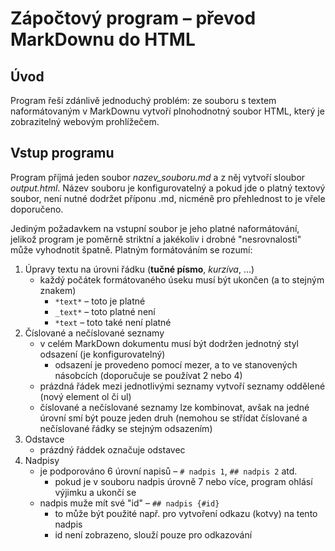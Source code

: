 # Zápočtový program – převod MarkDownu do HTML

## Úvod

Program řeší zdánlivě jednoduchý problém: ze souboru s textem naformátovaným v MarkDownu vytvoří plnohodnotný soubor HTML, který je zobrazitelný webovým prohlížečem. 

## Vstup programu
Program příjmá jeden soubor *nazev_souboru.md* a z něj vytvoří sloubor *output.html*. Název souboru je konfigurovatelný a pokud jde o platný textový soubor, není nutné dodržet příponu .md, nicméně pro přehlednost to je vřele doporučeno.

Jediným požadavkem na vstupní soubor je jeho platné naformátování, jelikož program je poměrně striktní a jakékoliv i drobné "nesrovnalosti" může vyhodnotit špatně. Platným formátováním se rozumí:

1. Úpravy textu na úrovni řádku (**tučné písmo**, *kurzíva*, ...)
    * každý počátek formátovaného úseku musí být ukončen (a to stejným znakem)
        * `*text*` – toto je platné
        * `_text*` – toto platné není
        * `*text` – toto také není platné
2. Číslované a nečíslované seznamy
    * v celém MarkDown dokumentu musí být dodržen jednotný styl odsazení (je konfigurovatelný)
        * odsazení je provedeno pomocí mezer, a to ve stanovených násobcích (doporučuje se používat 2 nebo 4)
    * prázdná řádek mezi jednotlivými seznamy vytvoří seznamy oddělené (nový element ol či ul)
    * číslované a nečíslované seznamy lze kombinovat, avšak na jedné úrovní smí být pouze jeden druh (nemohou se střídat číslované a nečíslované řádky se stejným odsazením)
3. Odstavce
    * prázdný řáddek označuje odstavec
4. Nadpisy
    * je podporováno 6 úrovní napisů – `# nadpis 1`, `## nadpis 2` atd.
        * pokud je v souboru nadpis úrovně 7 nebo více, program ohlásí výjimku a ukončí se
    * nadpis muže mít své "id" – `## nadpis {#id}`
        * to může být použité např. pro vytvoření odkazu (kotvy) na tento nadpis
        * id není zobrazeno, slouží pouze pro odkazování

